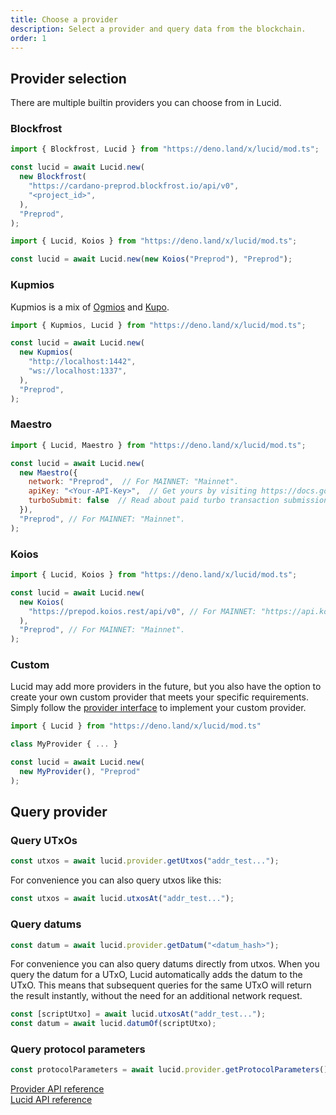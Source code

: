 ```yaml
---
title: Choose a provider
description: Select a provider and query data from the blockchain. 
order: 1
---
```


## Provider selection

There are multiple builtin providers you can choose from in Lucid.

### Blockfrost

```js
import { Blockfrost, Lucid } from "https://deno.land/x/lucid/mod.ts";

const lucid = await Lucid.new(
  new Blockfrost(
    "https://cardano-preprod.blockfrost.io/api/v0",
    "<project_id>",
  ),
  "Preprod",
);
```

```js
import { Lucid, Koios } from "https://deno.land/x/lucid/mod.ts";

const lucid = await Lucid.new(new Koios("Preprod"), "Preprod");
```

### Kupmios

Kupmios is a mix of [Ogmios](https://ogmios.dev/) and
[Kupo](https://cardanosolutions.github.io/kupo/).

```js
import { Kupmios, Lucid } from "https://deno.land/x/lucid/mod.ts";

const lucid = await Lucid.new(
  new Kupmios(
    "http://localhost:1442",
    "ws://localhost:1337",
  ),
  "Preprod",
);
```

### Maestro

```js
import { Lucid, Maestro } from "https://deno.land/x/lucid/mod.ts";

const lucid = await Lucid.new(
  new Maestro({
    network: "Preprod",  // For MAINNET: "Mainnet".
    apiKey: "<Your-API-Key>",  // Get yours by visiting https://docs.gomaestro.org/docs/Getting-started/Sign-up-login.
    turboSubmit: false  // Read about paid turbo transaction submission feature at https://docs.gomaestro.org/docs/Dapp%20Platform/Turbo%20Transaction.
  }),
  "Preprod", // For MAINNET: "Mainnet".
);
```

### Koios

```js
import { Lucid, Koios } from "https://deno.land/x/lucid/mod.ts";

const lucid = await Lucid.new(
  new Koios(
    "https://prepod.koios.rest/api/v0", // For MAINNET: "https://api.koios.rest/api/v0".
  ),
  "Preprod", // For MAINNET: "Mainnet".
);
```

### Custom

Lucid may add more providers in the future, but you also have the option to
create your own custom provider that meets your specific requirements. Simply
follow the
[provider interface](https://deno.land/x/lucid@0.10.1/mod.ts?s=Provider) to
implement your custom provider.

```js
import { Lucid } from "https://deno.land/x/lucid/mod.ts"

class MyProvider { ... }

const lucid = await Lucid.new(
  new MyProvider(), "Preprod"
);
```

## Query provider

### Query UTxOs

```js
const utxos = await lucid.provider.getUtxos("addr_test...");
```

For convenience you can also query utxos like this:

```js
const utxos = await lucid.utxosAt("addr_test...");
```

### Query datums

```js
const datum = await lucid.provider.getDatum("<datum_hash>");
```

For convenience you can also query datums directly from utxos. When you query
the datum for a UTxO, Lucid automatically adds the datum to the UTxO. This means
that subsequent queries for the same UTxO will return the result instantly,
without the need for an additional network request.

```js
const [scriptUtxo] = await lucid.utxosAt("addr_test...");
const datum = await lucid.datumOf(scriptUtxo);
```

### Query protocol parameters

```js
const protocolParameters = await lucid.provider.getProtocolParameters();
```

[Provider API reference](https://deno.land/x/lucid@0.10.1/mod.ts?s=Provider)\
[Lucid API reference](https://deno.land/x/lucid@0.10.1/mod.ts?s=Lucid)

